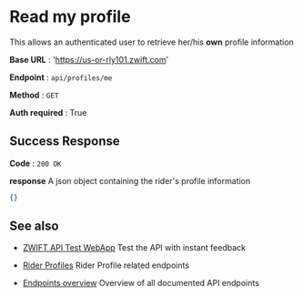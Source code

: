 # Read my profile

This allows an authenticated user to retrieve her/his **own** profile information

**Base URL** : 'https://us-or-rly101.zwift.com'

**Endpoint** : `api/profiles/me`

**Method** : `GET`

**Auth required** : True

## Success Response

**Code** : `200 OK`

**response**
A json object containing the rider's profile information

```json
{}
```

## See also

- [ZWIFT API Test WebApp](https://zwiftapi.strukturunion.de) Test the API with instant feedback

- [Rider Profiles](https://github.com/strukturunion-mmw/zwift-api-documentation/blob/main/README.md#rider-profiles) Rider Profile related endpoints

- [Endpoints overview](https://github.com/strukturunion-mmw/zwift-api-documentation/blob/main/README.md#known-endpoints) Overview of all documented API endpoints
